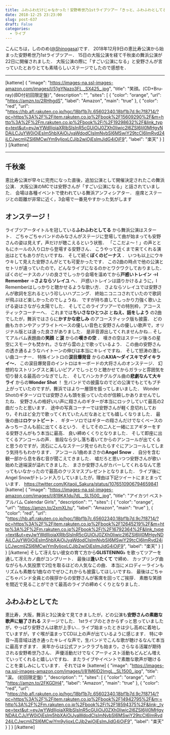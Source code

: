 ```yaml
---
title: ふわふわだけじゃなかった！安野希世乃1stライブツアー「きっと、ふわふわとしてる。」舞浜公演レポ
date: 2018-12-25 23:23:00
slug: post-637
draft: False
categories:
  - ライブ
---
```


こんにちは，しののめ([@Shinogasa](https://twitter.com/Shinogasa))です． 2018年12月9日の恵比寿公演から始まった安野希世乃1stライブツアー． 15日の大阪公演を経て千秋楽の舞浜公演が22日に開催されました． 大阪公演の際に「すごい公演になる」と安野さんが言っていたとおりとても素晴らしいステージでしたので感想を．  

* * *

[kattene] { "image": "https://images-na.ssl-images-amazon.com/images/I/51gYNazo3FL._SX425_.jpg", "title": "笑顔。(CD+Bru-ray)(BD付初回限定盤)", "description": "", "sites": [ { "color": "orange", "url": "https://amzn.to/2RHhgdS", "label": "Amazon", "main": "true" }, { "color": "red", "url": "https://hb.afl.rakuten.co.jp/hgc/18bf1b7c.65602340.18bf1b7d.9c7f8714/?pc=https%3A%2F%2Fitem.rakuten.co.jp%2Fbook%2F15609290%2F&m=http%3A%2F%2Fm.rakuten.co.jp%2Fbook%2Fi%2F19298632%2F&link_type=text&ut=eyJwYWdlIjoiaXRlbSIsInR5cGUiOiJ0ZXh0Iiwic2l6ZSI6IjI0MHgyNDAiLCJuYW0iOjEsIm5hbXAiOiJyaWdodCIsImNvbSI6MSwiY29tcCI6ImRvd24iLCJwcmljZSI6MCwiYm9yIjoxLCJjb2wiOjEsImJidG4iOjF9", "label": "楽天" } ] } [/kattene] 

* * *

 

## 千秋楽

恵比寿公演が早々に完売になった直後，追加公演として開催決定されたこの舞浜公演． 大阪公演のMCでは安野さんが「すごい公演になる」と話されていました．   会場は各種イベントで使われている舞浜アンフィシアター． 座席とステージとの距離が非常に近く，3会場で一番見やすかった気がします  

## オンステージ！

ライブツアータイトルを冠している**ふわふわとしてる** から舞浜公演はスタート． ごちゃごちゃバンドのみなさんがステージに登場して曲が始まっても安野さんの姿は見えず，声だけが聴こえるという状態． 「ここだよ～！」の声とともにホールの入り口から登場する安野さん． こうやって近くまで来てくれる演出はとてもありがたいですね． そして続く**ぼくのビーナス** ． いつも以上にウキウキして見えた安野さんがとても可愛かったです． この2曲の時点で他の公演とセトリが違っていたので，どんなライブになるのかとワクワクしておりました．   ぼくのビーナスのノリの良さでしっかり会場を温めてから**戸惑いトレイン** →**I Remember** →**さよならソレイユ** へ． 戸惑いトレインは語りかけるように，I Rememberはしっかりと聴かせるような歌い方． さよならソレイユでは安野さんが歌詞を忘れるという珍しいハプニング． 終始ニコニコされていたので歌詞が飛ぶほど楽しかったのでしょうね． ですが持ち直してしっかり力強く歌い上げる姿はさながら太陽でした．   そしてこのライブツアーでの特別枠，アコースティックコーナーへ． これまでは**ちいさなひとつぶ** と**ねえ、話をしよう** の2曲でしたが，舞浜ではさらに**かすかな悲しみ** のアコースティック版も披露． どの曲もカホンやアップライトベースの優しい音色と安野さんの優しい歌声で，オリジナル版とは違った良さがありました． 是非音源出してくれませんかね…   そしてアルバム表題曲の**笑顔** と**涙** からの**嘆きの空** ． 嘆きの空はステージ後ろの星空にスモークも焚かれ，さながら雲の上で歌っているよう． この曲の安野さんの透き通るようなハイトーンの伸びは本当にキレイですね．   そして怒涛の激しい曲コーナー． 特殊イントロの**涙目爆発音** からの**AXIA〜ダイスキでダイキライ〜．** この涙目爆発音のイントロはキーボードの大将さんのオンステージ． 幻想的なストリングスと美しいピアノでしっとりと聴かせてからガラッと雰囲気を切り替える最高のつなぎでした．   そしてハンカチグルグル曲の**悲劇なんて大キライ** からの**Wonder Shot** ！ 生バンドでの披露なのでどの公演でもとてもブチ上がっていたのですが，舞浜ではより一層頭を振ってしまいました． Wonder Shotのギターソロでは安野さんも頭を振っていたのが信頼しかありませんでしたね． 安野さんの格好いい声に翔さんのギターが本当にロックしていて最高の2曲だったと思います． 途中の写真コーナーでは安野さんが軽く息切れしており，それほど全力で歌ってくれていたんだなあととても嬉しくなりました．   最後の曲は**ロケットビート** ． ギターソロではギターの翔さんだけでなくベースのみっちーさんも前に出てくるという． そしてその二人と一緒にエアギターをする安野さんがもう本当に最高． 良い締めくくりとなりました．   そして即座に出てくるアンコールの声． 普段なら少し落ち着いてからのアンコールが出てくると思うのですが，流石にこんなステージ見せられたらすぐにアンコールしてしまう気持ちもわかります．   アンコール1曲めまさかの**Angel Snow** ． 自分を含む観一部から息を呑む音が聞こえてきました． 嘘だろと思いつつ安野さんが歌い始めた途端涙が溢れてきました． まさか安野さんがカバーしてくれるなんて思ってもいなかったので最高のクリスマスプレゼントとなりました． ライブ後にAngel Snowがトレンド入りしていましたが，理由は下記ツイートにまとまっています． https://twitter.com/Kitaoji_Sakura/status/1076510906794659841 [kattene] { "image": "https://images-na.ssl-images-amazon.com/images/I/819KA1du7dL._SL1500_.jpg", "title": "アイカツ! ベストアルバム Calendar Girls", "description": "", "sites": [ { "color": "orange", "url": "https://amzn.to/2xmXLhu", "label": "Amazon", "main": "true" }, { "color": "red", "url": "https://hb.afl.rakuten.co.jp/hgc/18bf1b7c.65602340.18bf1b7d.9c7f8714/?pc=https%3A%2F%2Fitem.rakuten.co.jp%2Fbook%2F12645219%2F&m=http%3A%2F%2Fm.rakuten.co.jp%2Fbook%2Fi%2F16792364%2F&link_type=text&ut=eyJwYWdlIjoiaXRlbSIsInR5cGUiOiJ0ZXh0Iiwic2l6ZSI6IjI0MHgyNDAiLCJuYW0iOjEsIm5hbXAiOiJyaWdodCIsImNvbSI6MSwiY29tcCI6ImRvd24iLCJwcmljZSI6MCwiYm9yIjoxLCJjb2wiOjEsImJidG4iOjF9", "label": "楽天" } ] } [/kattene] そして冴えない彼女の育て方から**GLISTENING♭** を歌ってツアーを通して冴えカノ曲がコンプリート． 最後は**逢いたくて** で締め． カップリング曲ながらも人気投票で2位を取るほどの人気なこの曲． 本当にメロディーラインもリズムも素敵な1曲なのでぜひこれからも披露してほしいですね．   最後はごちゃごちゃバンド全員との挨拶からの安野さんが客席を回ってご挨拶． 素敵な笑顔を間近で見ることができて最高のライブの締めくくりとなりました．  

## ふわふわとしてた

恵比寿，大阪，舞浜と3公演全て見てきましたが，どの公演も**安野さんの素敵な歌声に魅了される** ステージでした． 1stライブのときからずっと思っていましたが，やっぱり安野さんは歌が上手い… ライブ始まったときは少し高めに着地していますが，すぐ喉が温まってCD以上の声が出ているように感じます． 特に中音〜高音域は透き通ったキレイな声で，生バンドでこんな歌が聴けるなんて本当に最高すぎます．   来年からは公式ファンクラブも始まり，さらなる活躍が期待される安野希世乃さん． 声優活動だけでなくアーティスト活動もどんどん増えていってくれると嬉しいですね． またライブやイベントで素敵な歌声が聴けることを楽しみにしています． それでは☆   [kattene] { "image": "https://images-na.ssl-images-amazon.com/images/I/81M6ID2ImgL._SL1500_.jpg", "title": "涙。 (初回限定盤) ", "description": "", "sites": [ { "color": "orange", "url": "https://amzn.to/2FKGDH4", "label": "Amazon", "main": "true" }, { "color": "red", "url": "https://hb.afl.rakuten.co.jp/hgc/18bf1b7c.65602340.18bf1b7d.9c7f8714/?pc=https%3A%2F%2Fitem.rakuten.co.jp%2Fbook%2F14942795%2F&m;=http%3A%2F%2Fm.rakuten.co.jp%2Fbook%2Fi%2F18594375%2F&link;_type=text&ut;=eyJwYWdlIjoiaXRlbSIsInR5cGUiOiJ0ZXh0Iiwic2l6ZSI6IjI0MHgyNDAiLCJuYW0iOjEsIm5hbXAiOiJyaWdodCIsImNvbSI6MSwiY29tcCI6ImRvd24iLCJwcmljZSI6MCwiYm9yIjoxLCJjb2wiOjEsImJidG4iOjF9", "label": "楽天" } ] } [/kattene]
